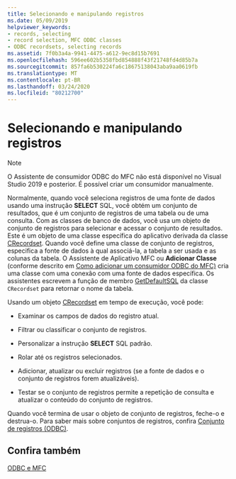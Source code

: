 ```yaml
---
title: Selecionando e manipulando registros
ms.date: 05/09/2019
helpviewer_keywords:
- records, selecting
- record selection, MFC ODBC classes
- ODBC recordsets, selecting records
ms.assetid: 7f0b3a4a-9941-4475-a612-9ec8d15b7691
ms.openlocfilehash: 596ee602b5358fbd854888f43f21748fd4d85b7a
ms.sourcegitcommit: 857fa6b530224fa6c18675138043aba9aa0619fb
ms.translationtype: MT
ms.contentlocale: pt-BR
ms.lasthandoff: 03/24/2020
ms.locfileid: "80212700"
---
```

# <a name="selecting-and-manipulating-records"></a>Selecionando e manipulando registros

> [!NOTE]
> O Assistente de consumidor ODBC do MFC não está disponível no Visual Studio 2019 e posterior. É possível criar um consumidor manualmente.

Normalmente, quando você seleciona registros de uma fonte de dados usando uma instrução **SELECT** SQL, você obtém um conjunto de resultados, que é um conjunto de registros de uma tabela ou de uma consulta. Com as classes de banco de dados, você usa um objeto de conjunto de registros para selecionar e acessar o conjunto de resultados. Este é um objeto de uma classe específica do aplicativo derivada da classe [CRecordset](../../mfc/reference/crecordset-class.md). Quando você define uma classe de conjunto de registros, especifica a fonte de dados à qual associá-la, a tabela a ser usada e as colunas da tabela. O Assistente de Aplicativo MFC ou **Adicionar Classe** (conforme descrito em [Como adicionar um consumidor ODBC do MFC)](../../mfc/reference/adding-an-mfc-odbc-consumer.md) cria uma classe com uma conexão com uma fonte de dados específica. Os assistentes escrevem a função de membro [GetDefaultSQL](../../mfc/reference/crecordset-class.md#getdefaultsql) da classe `CRecordset` para retornar o nome da tabela.

Usando um objeto [CRecordset](../../mfc/reference/crecordset-class.md) em tempo de execução, você pode:

- Examinar os campos de dados do registro atual.

- Filtrar ou classificar o conjunto de registros.

- Personalizar a instrução **SELECT** SQL padrão.

- Rolar até os registros selecionados.

- Adicionar, atualizar ou excluir registros (se a fonte de dados e o conjunto de registros forem atualizáveis).

- Testar se o conjunto de registros permite a repetição de consulta e atualizar o conteúdo do conjunto de registros.

Quando você termina de usar o objeto de conjunto de registros, feche-o e destrua-o. Para saber mais sobre conjuntos de registros, confira [Conjunto de registros (ODBC)](../../data/odbc/recordset-odbc.md).

## <a name="see-also"></a>Confira também

[ODBC e MFC](../../data/odbc/odbc-and-mfc.md)
